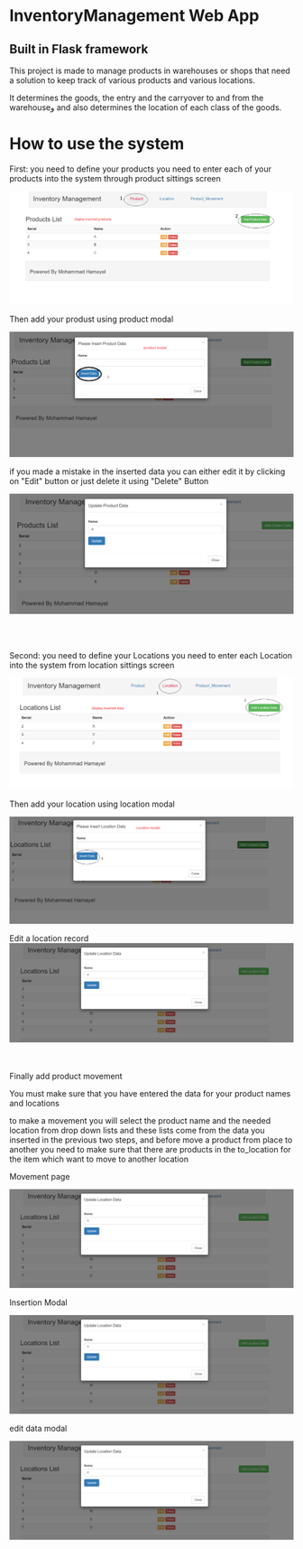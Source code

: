# InventoryManagement  Web App 
 
<h2> Built in Flask framework  </h2>

This project is made to manage products in warehouses or shops that need a solution to keep track of various products and various locations.

It determines the goods, the entry and the carryover to and from the warehouseو and also determines the location of each class of the goods.

# How to use the system

First: you need to define your products
you need to enter each of your products into the system through product sittings screen

![alt text](https://github.com/mohammadhamayel/InventoryManagement/blob/master/github_images/ProductPage.PNG)

Then add your produst using product modal

![alt text](https://github.com/mohammadhamayel/InventoryManagement/blob/master/github_images/insertProduct.PNG)

if you made a mistake in the inserted data you can either edit it by clicking on "Edit" button or just delete it using "Delete" Button

![alt text](https://github.com/mohammadhamayel/InventoryManagement/blob/master/github_images/updateProduct.PNG)

<br/><br/>

Second: you need to define your Locations
you need to enter each Location into the system from location sittings screen

![alt text](https://github.com/mohammadhamayel/InventoryManagement/blob/master/github_images/LocationPsge.PNG)

Then add your location using location modal

![alt text](https://github.com/mohammadhamayel/InventoryManagement/blob/master/github_images/inseryLocation.PNG)

Edit a location record
![alt text](https://github.com/mohammadhamayel/InventoryManagement/blob/master/github_images/updateLocation.PNG)

<br/><br/>
Finally add product movement

You must make sure that you have entered the data for your product names and locations 

to make a movement you will select the product name and the needed location from drop down lists and these lists come from the data you inserted in the previous two steps,
and before move a product from place to another you need to make sure that there are products in the to_location for the item which want to move to another location

Movement page

![alt text](https://github.com/mohammadhamayel/InventoryManagement/blob/master/github_images/updateLocation.PNG)

Insertion Modal

![alt text](https://github.com/mohammadhamayel/InventoryManagement/blob/master/github_images/updateLocation.PNG)

edit data modal

![alt text](https://github.com/mohammadhamayel/InventoryManagement/blob/master/github_images/updateLocation.PNG)



